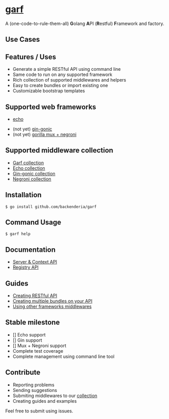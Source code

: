# [garf](http://open.backenderia.com/garf/)

A (one-code-to-rule-them-all) **G**olang **A**PI (**R**estful) **F**ramework and factory.

## Use Cases

## Features / Uses

- Generate a simple RESTful API using command line
- Same code to run on any supported framework
- Rich collection of supported middlewares and helpers
- Easy to create bundles or import existing one
- Customizable bootstrap templates

## Supported web frameworks

- [echo](http://github.com/labstack/echo)
* (not yet) [gin-gonic](#)
* (not yet) [gorilla mux + negroni](#)

## Supported middleware collection

- [Garf collection](http://github.com/backenderia/garf-contrib)
- [Echo collection](#)
- [Gin-gonic collection](#)
- [Negroni collection](#)

## Installation

```shell
$ go install github.com/backenderia/garf
```

## Command Usage

```shell
$ garf help
```

## Documentation

- [Server & Context API](http://godoc.org/github.com/backenderia/garf/server)
- [Registry API](http://godoc.org/github.com/backenderia/garf/registry)

## Guides

- [Creating RESTful API](#)
- [Creating multiple bundles on your API](#)
- [Using other frameworks middlewares](#)

## Stable milestone

- [] Echo support
- [] Gin support
- [] Mux + Negroni support
- Complete test coverage
- Complete management using command line tool

## Contribute

- Reporting problems
- Sending suggestions
- Submiting middlewares to our [collection](http://github.com/backenderia/garf-contrib)
- Creating guides and examples

Feel free to submit using issues.
